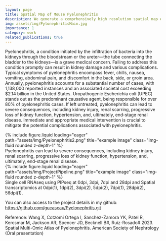 ```yaml
---
layout: page
title: Spatial Map of Mouse Pyelonephritis
description: We generate a comprhensively high resolution spatial map of mouse kidney after UPEC within different dates
img: assets/img/PylonephritisMain.jpg
importance: 1
category: work
related_publications: true
---
```


Pyelonephritis, a condition initiated by the infiltration of bacteria into the kidneys through the bloodstream or the ureter—the tube connecting the bladder to the kidneys—is a grave medical concern. Failing to address this condition promptly can result in kidney damage and various complications. Typical symptoms of pyelonephritis encompass fever, chills, nausea, vomiting, abdominal pain, and discomfort in the back, side, or groin area. Annually, pyelonephritis accounts for a substantial number of cases, with 1,138,000 reported instances and an associated societal cost exceeding $2.14 billion in the United States. Uropathogenic Escherichia coli (UPEC) stands out as the predominant causative agent, being responsible for over 80% of pyelonephritis cases. If left untreated, pyelonephritis can lead to severe consequences, including kidney injury, renal scarring, progressive loss of kidney function, hypertension, and, ultimately, end-stage renal disease. Immediate and appropriate medical intervention is crucial to mitigate the potential complications associated with pyelonephritis.

<div class="row">
    <div class="col-sm mt-3 mt-md-0">
        {% include figure.liquid loading="eager" path="assets/img/Pyelonephritis2.png" title="example image" class="img-fluid rounded z-depth-1" %}
    </div>
</div>
<div class="caption">
    Pyelonephritis can lead to severe consequences, including kidney injury, renal scarring, progressive loss of kidney function, hypertension, and, ultimately, end-stage renal disease.
</div>
<div class="row">
    <div class="col-sm mt-3 mt-md-0">
        {% include figure.liquid loading="eager" path="assets/img/ProjectPipeline.png" title="example image" class="img-fluid rounded z-depth-1" %}
    </div>
</div>
<div class="caption">
    Single cell RNAseq using PIPseq at 0dpi, 3dpi, 7dpi and 28dpi and Spatial transcriptomics at 0dpi(1), 1dpi(2), 3dpi(2), 5dpi(2), 7dpi(1), 28dpi(2), 56dpi(1).
</div>

You can also access to the project details in my github: https://github.com/gucascau/Pyelonephritis.git

Reference: Wang X, Cotzomi Ortega I, Sanchez-Zamora YK, Patel R, Kercsmar M, Jackson AR, Spencer JD, Becknell B#, Ruiz-Rosado# 2023. Spatial Multi-Omic Atlas of Pyelonephritis. American Society of Nephrology (Oral presentation)